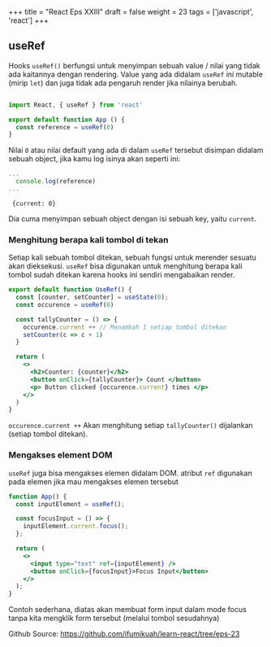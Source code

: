 +++
title = "React Eps XXIII"
draft = false
weight = 23
tags = ['javascript', 'react']
+++

## useRef

Hooks `useRef()` berfungsi untuk menyimpan sebuah value / nilai yang tidak ada kaitannya dengan rendering. Value yang ada didalam `useRef` ini mutable (mirip `let`) dan juga tidak ada pengaruh render jika nilainya berubah.

```jsx

import React, { useRef } from 'react'

export default function App () {
  const reference = useRef(0)
}
```

Nilai `0` atau nilai default yang ada di dalam `useRef` tersebut disimpan didalam sebuah object, jika kamu log isinya akan seperti ini:

```jsx
...
  console.log(reference)
...
```
```plain
 {current: 0}
```

Dia cuma menyimpan sebuah object dengan isi sebuah key, yaitu `current`.

### Menghitung berapa kali tombol di tekan

Setiap kali sebuah tombol ditekan, sebuah fungsi untuk merender sesuatu akan dieksekusi. `useRef` bisa digunakan untuk menghitung berapa kali tombol sudah ditekan karena hooks ini sendiri mengabaikan render.

```jsx
export default function UseRef() {
  const [counter, setCounter] = useState(0);
  const occurence = useRef(0)

  const tallyCounter = () => { 
    occurence.current ++ // Menambah 1 setiap tombol ditekan
    setCounter(c => c + 1)
  }

  return (
    <>
      <h2>Counter: {counter}</h2>
      <button onClick={tallyCounter}> Count </button>
      <p> Button clicked {occurence.current} times </p>
    </>
  )
}
```
`occurence.current ++` Akan menghitung setiap `tallyCounter()` dijalankan (setiap tombol ditekan).

### Mengakses element DOM

`useRef` juga bisa mengakses elemen didalam DOM. atribut `ref` digunakan pada elemen jika mau mengakses elemen tersebut

```jsx
function App() {
  const inputElement = useRef();

  const focusInput = () => {
    inputElement.current.focus();
  };

  return (
    <>
      <input type="text" ref={inputElement} />
      <button onClick={focusInput}>Focus Input</button>
    </>
  );
}
```
Contoh sederhana, diatas akan membuat form input dalam mode focus tanpa kita mengklik form tersebut (melalui tombol sesudahnya)

Github Source: https://github.com/ifumikuah/learn-react/tree/eps-23